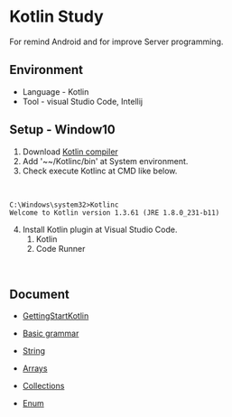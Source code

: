 # Kotlin Study 
For remind Android and for improve Server programming.

## Environment
* Language - Kotlin
* Tool - visual Studio Code, Intellij

## Setup - Window10

1. Download [Kotlin compiler](https://github.com/JetBrains/kotlin/releases/tag/v1.2.41)
2. Add '~~/Kotlinc/bin' at System environment.
3. Check execute Kotlinc at CMD like below.

<br/>

~~~
C:\Windows\system32>Kotlinc
Welcome to Kotlin version 1.3.61 (JRE 1.8.0_231-b11)
~~~

4. Install Kotlin plugin at Visual Studio Code.
    1. Kotlin
    2. Code Runner
    
<br/>

## Document

- [GettingStartKotlin](https://github.com/chl8263/KotlinStudy/blob/master/document/GettingStartKotlin.md)

- [Basic grammar](https://github.com/chl8263/KotlinStudy/blob/master/document/Basic%20of%20Kotlin.md)

- [String](https://github.com/chl8263/KotlinStudy/blob/master/document/String.md)

- [Arrays](https://github.com/chl8263/KotlinStudy/blob/master/document/Arrays.md)

- [Collections](https://github.com/chl8263/KotlinStudy/blob/master/document/Collections.md)

- [Enum](https://github.com/chl8263/KotlinStudy/blob/master/document/Enum.md)
